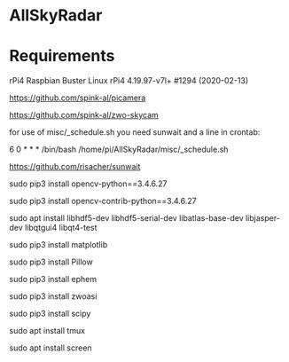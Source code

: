 # AllSkyRadar



# Requirements 
rPi4 Raspbian Buster Linux rPi4 4.19.97-v7l+ #1294 (2020-02-13) 

https://github.com/spink-al/picamera

https://github.com/spink-al/zwo-skycam

for use of misc/_schedule.sh you need sunwait and a line in crontab:

6 0 * * * /bin/bash /home/pi/AllSkyRadar/misc/_schedule.sh

https://github.com/risacher/sunwait

sudo pip3 install opencv-python==3.4.6.27

sudo pip3 install opencv-contrib-python==3.4.6.27

sudo apt install libhdf5-dev libhdf5-serial-dev libatlas-base-dev libjasper-dev libqtgui4 libqt4-test

sudo pip3 install matplotlib

sudo pip3 install Pillow

sudo pip3 install ephem

sudo pip3 install zwoasi

sudo pip3 install scipy

sudo apt install tmux

sudo apt install screen
